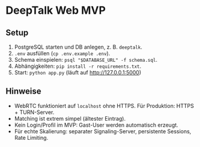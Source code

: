 # DeepTalk Web MVP

## Setup
1. PostgreSQL starten und DB anlegen, z. B. `deeptalk`.
2. `.env` ausfüllen (`cp .env.example .env`).
3. Schema einspielen: `psql "$DATABASE_URL" -f schema.sql`.
4. Abhängigkeiten: `pip install -r requirements.txt`.
5. Start: `python app.py` (läuft auf http://127.0.0.1:5000)

## Hinweise
- WebRTC funktioniert auf `localhost` ohne HTTPS. Für Produktion: HTTPS + TURN-Server.
- Matching ist extrem simpel (ältester Eintrag).
- Kein Login/Profil im MVP: Gast-User werden automatisch erzeugt.
- Für echte Skalierung: separater Signaling-Server, persistente Sessions, Rate Limiting.
